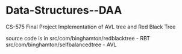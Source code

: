 # Data-Structures--DAA
CS-575 Final Project
Implementation of AVL tree and Red Black Tree

source code is in src/com/binghamton/redblacktree - RBT
                  src/com/binghamton/selfbalancedtree - AVL
